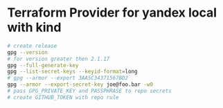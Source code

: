 # Terraform Provider for yandex local with kind
```bash
# create release
gpg --version
# for version greater then 2.1.17
gpg --full-generate-key
gpg --list-secret-keys --keyid-format=long
# gpg --armor --export 3AA5C34371567BD2
gpg --armor --export-secret-key joe@foo.bar -w0
# pass GPG_PRIVATE_KEY and PASSPHRASE to repo secrets 
# create GITHUB_TOKEN with repo rule 
```
